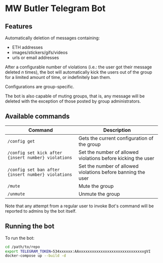 # MW Butler Telegram Bot


## Features

Automatically deletion of messages containing:

- ETH addresses
- images/stickers/gifs/videos
- urls or email addresses

After a configurable number of violations (i.e.: the user got their message deleted _n_ times), the bot will automatically kick the users out of the group for a limited amount of time, or indefinitely ban them.

Configurations are group-specific.

The bot is also capable of muting groups, that is, any message will be deleted with the exception of those posted by group administrators.



## Available commands

| Command | Description |
| --------| ----------- |
| `/config get` | Gets the current configuration of the group  |
| `/config set kick after {insert number} violations` | Set the number of allowed violations before kicking the user |
| `/config set ban after {insert number} violations` | Set the number of allowed violations before banning the user |
| `/mute` | Mute the group |
| `/unmute` | Unmute the group |


Note that any attempt from a regular user to invoke Bot's command will be reported to admins by the bot itself.


## Running the bot

To run the bot:
```sh
cd /path/to/repo
export TELEGRAM_TOKEN=534xxxxxx:AAxxxxxxxxxxxxxxxxxxxxxxxxxxxxxxgVI
docker-compose up --build -d
```
